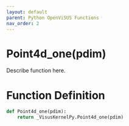 ```yaml
---
layout: default
parent: Python OpenViSUS Functions
nav_order: 2
---
```


# Point4d_one(pdim)

Describe function here.

# Function Definition

```python
def Point4d_one(pdim):
    return _VisusKernelPy.Point4d_one(pdim)
```